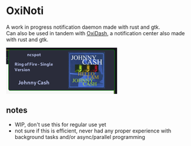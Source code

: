 # OxiNoti
A work in progress notification daemon made with rust and gtk.\
Can also be used in tandem with [OxiDash](https://git.dashie.org/DashieTM/OxiDash), a notification center also made with rust and gtk.

![Screenshot](notification.png?raw=true)
## notes
- WIP, don't use this for regular use yet
- not sure if this is efficient, never had any proper experience with background tasks and/or async/parallel programming

